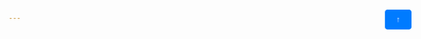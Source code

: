 ```yaml
---
layout: default
title: Publications
---
```


<!-- Add the button here -->
<button id="scrollButton" onclick="scrollToPosition()" style="position: fixed; bottom: 20px; right: 20px; padding: 10px 20px; background-color: #007bff; color: white; border: none; border-radius: 5px; cursor: pointer;">&#8593;</button>

<script>
function scrollToPosition() {
  if (window.pageYOffset === 0) {
    window.scrollTo({top: document.body.scrollHeight, behavior: 'smooth'});
  } else {
    window.scrollTo({top: 0, behavior: 'smooth'});
  }
}

window.onscroll = function() {
  const scrollButton = document.getElementById('scrollButton');
  if (window.pageYOffset === 0) {
    scrollButton.innerHTML = '&#8595;'; // Down arrow
  } else {
    scrollButton.innerHTML = '&#8593;'; // Up arrow
  }
};
</script>





<header style="background-color: white; box-shadow: 0 2px 4px rgba(0, 0, 0, 0.1); padding: 0; margin-bottom: 0; position: relative; height: 36px; border-radius: 4px; display: flex; align-items: center;">
  <nav style="margin: 0; padding: 0; width: 100%;">
    <ul style="list-style-type: none; padding: 0; margin: 0; display: flex; align-items: center; height: 100%;">
      <li style="margin: 0; padding: 0; display: flex; align-items: center;">
        <a href="https://tanvirnwu.github.io/" style="color: black; text-decoration: none; padding: 9px 15px; border-radius: 4px; transition: background-color 0.3s, color 0.3s; display: block;">
          <strong>Home</strong>
        </a>
      </li>
      <li style="margin: 0; padding: 0; display: flex; align-items: center;">
        <a href="https://tanvirnwu.github.io/assets/TanvirResume.pdf" style="color: black; text-decoration: none; padding: 9px 15px; border-radius: 4px; transition: background-color 0.3s, color 0.3s; display: block;">
          <strong>View Resume</strong>
        </a>
      </li>
    </ul>
  </nav>
</header>

<style>
  /* CSS styles for hover effect */
  a:hover {
    background-color: #0066ff; /* Blue background on hover */
    color: white; /* White text on hover */
  }

  a:hover strong {
    color: white; /* Ensure bold text inside links also turns white */
  }

  li {
    margin: 0; /* Remove margin from list items */
    padding: 0; /* Remove padding from list items */
  }

  a {
    display: inline-block; /* Make the anchor display as a block to fill its parent */
    height: 100%; /* Ensure the link fills the parent's height */
  }
</style>






<!-- Add the button here -->
<button id="scrollButton" onclick="scrollToPosition()" style="position: fixed; bottom: 20px; right: 20px; padding: 10px 20px; background-color: #007bff; color: white; border: none; border-radius: 5px; cursor: pointer;">&#8593;</button>


<script>
function scrollToPosition() {
  if (window.pageYOffset === 0) {
    window.scrollTo({top: document.body.scrollHeight, behavior: 'smooth'});
  } else {
    window.scrollTo({top: 0, behavior: 'smooth'});
  }
}

window.onscroll = function() {
  const scrollButton = document.getElementById('scrollButton');
  if (window.pageYOffset === 0) {
    scrollButton.innerHTML = '&#8595;'; // Down arrow
  } else {
    scrollButton.innerHTML = '&#8593;'; // Up arrow
  }
};
</script>




<h2 style="margin-top: 65px;"><strong>Disclaimer</strong><br></h2>
Please note that all the papers are archived for personal use only. You are legally forbidden to reproduce or distribute them without explicit permission of the copyright holders.

### Papers
-------------
#### Accepted
-------------
1. <strong>Md Tanvir Islam</strong> and Nasir Rahim, Khan Muhammad* "HazeSpace2M: A Dataset for Haze Aware Single Image Dehazing" In Proceedings of the 32nd <a href="https://2024.acmmm.org/" target="_blank">ACM International Conference on Multimedia</a>, October 28-November 1, 2024, Melbourne, Australia. ACM, New York, NY, USA, 10 pages. https://doi.org/10.1145/3664647.3681382
   <a href="/assets/papers/HazeSpace2M.pdf" target="_blank"><img src="https://raw.githubusercontent.com/tanvirnwu/tanvirnwu.github.io/main/assets/icons/PDF_Icon.png" class="pdf-icon"></a> <strong>(Acceptance rate: 26% | BK IF: 4.0 | h-index: 101)</strong>


2. Mejbah Ahammad, AL Sani, Khalilur, <strong>Md Tanvir Islam</strong> and Muztafizur "RoBERTa-GCN: A Novel Approach for Combating Fake News in Bangla Using Advanced Language Processing and Graph Convolutional Networks" <a href="https://ieeeaccess.ieee.org/" target="_blank">IEEE Access</a> <strong>(IF: 3.4, Q1)</strong>

3. <strong>Md Tanvir Islam*</strong> and Samiul Bari "A Novel Feature Selection Pipeline for Accurate Thyroid Cancer Recurrence Prediction" <a href="https://confmiet.org/index.php" target="_blank">MIET 2024</a> <strong>(Scopus Indexed double peer blind review conference)</strong>

-------------
#### Under Review
-------------
2. Shehzad Ali and <strong>Md Tanvir Islam</strong>, Khan Muhammad* "CHILD: Child Hazardous Indoor Labeled Dataset for Activity Recognition" <a href="https://aaai.org/conference/aaai/aaai-25/" target="_blank">AAAI Conference on Artificial Intelligence</a> <strong>(Acceptance rate: 23% | BK IF: 4.0 | h-index: 220)</strong>

3. <strong>Md Tanvir Islam</strong> and Inzamamul Alam, Simon S. Woo, Saeed Anwar, Khan Muhammad* "LoLI-Street: Benchmarking Low-Light Image Enhancement and Beyond" <a href="https://accv2024.org/" target="_blank">Asian Conference on Computer Vision (ACCV 2024)</a> <strong>(Acceptance rate: 28% | BK IF: 1.0 | Rebuttal is completed)</strong>

4. <strong>Md Tanvir Islam</strong> Ik Hyun Leeb, Ahmed Ibrahim Alzahranic, Khan Muhammad* "MEXFIC: A Meta Ensemble eXplainable Approach for AI-Synthesized Fake Image Classification" <a href="https://www.sciencedirect.com/journal/alexandria-engineering-journal" target="_blank">Alexandria Engineering Journal.</a> <strong>(IF: 6.2, Q1 | Revision submitted)</strong>

5. <strong>Md Tanvir Islam</strong> and Safkat Shahrier Swapnil, Asif Karim* "LightCDC: A Lightweight Crop Damage Classification model using ShuffleNetV2" <a href="https://www.sciencedirect.com/journal/engineering-applications-of-artificial-intelligence" target="_blank">Engineering Applications of Artificial Intelligence.</a> <strong>(IF: 7.5, Q1)</strong>

-------------
#### Published During My Undergrature
-------------
7. <strong>Md Tanvir Islam</strong> and M. Raihan <a href="https://link.springer.com/chapter/10.1007/978-981-15-5148-2_48" target="_blank">"An empirical study on diabetes mellitus prediction using apriori algorithm"</a> International Conference on Innovative Computing and Communications: Proceedings of ICICC 2020, Volume 2. <strong>Springer Singapore</strong>, 2021.
   <a href="https://link.springer.com/chapter/10.1007/978-981-15-5148-2_48" target="_blank"><img src="https://raw.githubusercontent.com/tanvirnwu/tanvirnwu.github.io/main/assets/icons/PDF_Icon.png" class="pdf-icon"></a>
   
8. <strong>Md Tanvir Islam</strong> and M. Raihan <a href="https://ieeexplore.ieee.org/abstract/document/9225430" target="_blank">"Typical and non-typical diabetes disease prediction using random forest algorithm."</a> 2020 11th International conference on computing, communication and networking technologies (ICCCNT). <strong>IEEE</strong>, 2020.
   <a href="/assets/papers/Typical_and_Non_Typical_Diabetes_Disease.pdf" target="_blank"><img src="https://raw.githubusercontent.com/tanvirnwu/tanvirnwu.github.io/main/assets/icons/PDF_Icon.png" alt="PDF" class="pdf-icon"></a>
   
9. <strong>Md Tanvir Islam</strong> and M. Raihan <a href="https://ieeexplore.ieee.org/abstract/document/9225551" target="_blank">"Diabetes mellitus prediction using different ensemble machine learning approaches."</a> 2020 11th international conference on computing, communication and networking technologies (ICCCNT). <strong>IEEE</strong>, 2020.
   <a href="https://www.researchgate.net/profile/Md-Tanvir-Islam-6/publication/373328971_Diabetes_Mellitus_Prediction_using_Different_Ensemble_Machine_Learning_Approaches/links/64e622d240289f7a0faeefe9/Diabetes-Mellitus-Prediction-using-Different-Ensemble-Machine-Learning-Approaches.pdf" target="_blank"><img src="https://raw.githubusercontent.com/tanvirnwu/tanvirnwu.github.io/main/assets/icons/PDF_Icon.png" class="pdf-icon"></a>

10. <strong>Md Tanvir Islam</strong> and M. Raihan <a href="https://dl.acm.org/doi/abs/10.1145/3377049.3377130?casa_token=EDZhblNvSMMAAAAA:gcpQ1EBAnzkRNX14-VRuKP_xP48677tdg3ROTyMd27V4BMuxPXBsvHQ0owKvg--4bqdrEI2-J8zFLw" target="_blank">"A machine learning approach to identify the correlation and association among the students' educational behavior"</a> Proceedings of the International Conference on Computing Advancements. 2020.
   <a href="https://www.researchgate.net/profile/Md-Tanvir-Islam-6/publication/340081186_A_Machine_Learning_Approach_to_Identify_the_Correlation_and_Association_among_the_Students'_Educational_Behavior/links/64e61f9b40289f7a0faeef7a/A-Machine-Learning-Approach-to-Identify-the-Correlation-and-Association-among-the-Students-Educational-Behavior.pdf" target="_blank"><img src="https://raw.githubusercontent.com/tanvirnwu/tanvirnwu.github.io/main/assets/icons/PDF_Icon.png" class="pdf-icon"></a>

11. M Raihan, Nasif Alvi, and <strong>Md Tanvir Islam</strong> <a href="https://link.springer.com/chapter/10.1007/978-981-15-3607-6_7" target="_blank">"Diabetes mellitus risk prediction using artificial neural network"</a> Proceedings of International Joint Conference on Computational Intelligence: IJCCI 2019. Singapore: <strong>Springer Singapore</strong>, 2020.
   <a href="https://link.springer.com/chapter/10.1007/978-981-15-3607-6_7" target="_blank"><img src="https://raw.githubusercontent.com/tanvirnwu/tanvirnwu.github.io/main/assets/icons/PDF_Icon.png" class="pdf-icon"></a>
12. M. Raihan and <strong>Md Tanvir Islam</strong> <a href="https://ieeexplore.ieee.org/abstract/document/9225662" target="_blank">"Human behavior analysis using association rule mining techniques"</a> 11th International conference on computing, communication and networking technologies (ICCCNT). IEEE, 2020.
   <a href="https://www.researchgate.net/profile/Md-Tanvir-Islam-6/publication/344695418_Human_Behavior_Analysis_using_Association_Rule_Mining_Techniques/links/64e61e8a0acf2e2b520d7a6c/Human-Behavior-Analysis-using-Association-Rule-Mining-Techniques.pdf" target="_blank"><img src="https://raw.githubusercontent.com/tanvirnwu/tanvirnwu.github.io/main/assets/icons/PDF_Icon.png" class="pdf-icon"></a>

13. <strong>Md Tanvir Islam</strong> and M. Raihan <a href="https://ieeexplore.ieee.org/abstract/document/8944528" target="_blank">"An empirical study on diabetes mellitus prediction for typical and non-typical cases using machine learning approaches"</a> 10th International Conference on Computing, Communication and Networking Technologies (ICCCNT). IEEE, 2019.
   <a href="https://d1wqtxts1xzle7.cloudfront.net/61823414/120200118-98333-w040ke-libre.pdf?1579372384=&response-content-disposition=inline%3B+filename%3DAn_Empirical_Study_on_Diabetes_Mellitus.pdf&Expires=1720577247&Signature=RV8HoluhW73rk1RyMz4mLJmuI~VhNI4VJAn92EaxayUnec6LEYPEoC8FoSynOeDeAMaFei0QhypxoYfX-hLQnz2bKWHzYZp5tJhBiwJXOEQif--i-nNlK2T-c3ak6S5OdjRpkJqvAUS4ivsQMrmnfmjG7jOY4S8-FGdQdr1OCQwlIXtjavDg955a8Ib2sA0n7I~epfwNpfkT6xG-8r1g4VpMAZJ955h38eig1onpX7IzPj5PbC7LAslkDIJFpIMzdXBteO5HeS5dV4hvmFYqhQLzn5Ic4ycecmyEnd7VhVdZSXF5yZAdthbFO0tjyUAF3swxBCNMPGCLfi7~s945Uw__&Key-Pair-Id=APKAJLOHF5GGSLRBV4ZA" target="_blank"><img src="https://raw.githubusercontent.com/tanvirnwu/tanvirnwu.github.io/main/assets/icons/PDF_Icon.png" class="pdf-icon"></a>

14. <strong>Md Tanvir Islam</strong> and M. Raihan <a href="https://link.springer.com/chapter/10.1007/978-981-15-3666-3_37" target="_blank">"Diabetes Mellitus Prediction Using Ensemble Machine Learning Techniques"</a> International Conference on Computational Intelligence, Security and Internet of Things. Singapore: Springer Singapore, 2019.
   <a href="https://link.springer.com/chapter/10.1007/978-981-15-3666-3_37" target="_blank"><img src="https://raw.githubusercontent.com/tanvirnwu/tanvirnwu.github.io/main/assets/icons/PDF_Icon.png" class="pdf-icon"></a>

15. Promila Ghosh, M Raihan, and <strong>Md Tanvir Islam</strong> and M. Raihan <a href="https://ieeexplore.ieee.org/abstract/document/8944883" target="_blank">"Safeguard: A prototype of an application programming interface to save the disaster affected people"</a> 10th International Conference on Computing, Communication and Networking Technologies (ICCCNT). IEEE, 2019.
   <a href="https://www.researchgate.net/profile/Md-Tanvir-Islam-6/publication/338361572_Safeguard_A_Prototype_of_An_Application_Programming_Interface_to_Save_the_Disaster_Affected_People/links/64e6202d0453074fbda94f96/Safeguard-A-Prototype-of-An-Application-Programming-Interface-to-Save-the-Disaster-Affected-People.pdf" target="_blank"><img src="https://raw.githubusercontent.com/tanvirnwu/tanvirnwu.github.io/main/assets/icons/PDF_Icon.png" class="pdf-icon"></a>

16. M. Raihan and <strong>Md Tanvir Islam</strong> <a href="https://ieeexplore.ieee.org/abstract/document/8944552" target="_blank">"An empirical study to predict diabetes mellitus using K-means and hierarchical clustering techniques"</a> 10th International Conference on Computing, Communication and Networking Technologies (ICCCNT). IEEE, 2019.
   <a href="https://www.researchgate.net/profile/Md-Tanvir-Islam-6/publication/338369241_An_Empirical_Study_to_Predict_Diabetes_Mellitus_using_K-Means_and_Hierarchical_Clustering_Techniques/links/64e6200f434d3f628c432fd5/An-Empirical-Study-to-Predict-Diabetes-Mellitus-using-K-Means-and-Hierarchical-Clustering-Techniques.pdf" target="_blank"><img src="https://raw.githubusercontent.com/tanvirnwu/tanvirnwu.github.io/main/assets/icons/PDF_Icon.png" class="pdf-icon"></a>
    
17. Md Bellal Hossain, Etu Podder, Abdullah Al-Mamun Bulbul, Himadri Shekhar Mondal, M Raihan, and <strong>Md Tanvir Islam</strong> and M. Raihan <a href="https://ieeexplore.ieee.org/abstract/document/8944499" target="_blank">"Identification of cyanide within hollow core photonics crystal fiber"</a> 10th International Conference on Computing, Communication and Networking Technologies (ICCCNT). IEEE, 2019.
   <a href="https://d1wqtxts1xzle7.cloudfront.net/111790955/Identification_of_Cyanide.pdf?1708805527=&response-content-disposition=inline%3B+filename%3DIdentification_of_Cyanide_within_Hollow.pdf&Expires=1720577156&Signature=G1pLdjmPGqxttAhHKdjdUcJDrQDy4B1VVZbEbKeS1Fn3VDdQ85wEp5Vgh40XeEWpQJoc5X9pDdW-oPjaxws5pJxpJwYvmXOtKH6M~eGaH5PbsZa9RoUeKtX7t~SzFuxa27aPdXyo-4TAwlAvXWE8K~EWXc7UBfv-X4qY18SSnDc~rHJxYqJ1-zJRO-Gs-fJJBmG5ehhtv6nAFnvX0la-XteoJWVmwsF-k2nBExf7TE7GNebvYeICCkYGoKh6~gY2FJmrMR7~mAmnmSyasZevaaQN5UkVTYLQIiKceUGOcwm6fh78eFtWaOWA~nMZrBOCMfo6l3PByAD7~FleVAV4pw__&Key-Pair-Id=APKAJLOHF5GGSLRBV4ZA" target="_blank"><img src="https://raw.githubusercontent.com/tanvirnwu/tanvirnwu.github.io/main/assets/icons/PDF_Icon.png" class="pdf-icon"></a>







<!-- Add more publications as needed -->

<style>
  .pdf-icon {
    width: 20px;
    height: 20px;
    vertical-align: middle;
    margin-left: 5px;
  }
</style>
